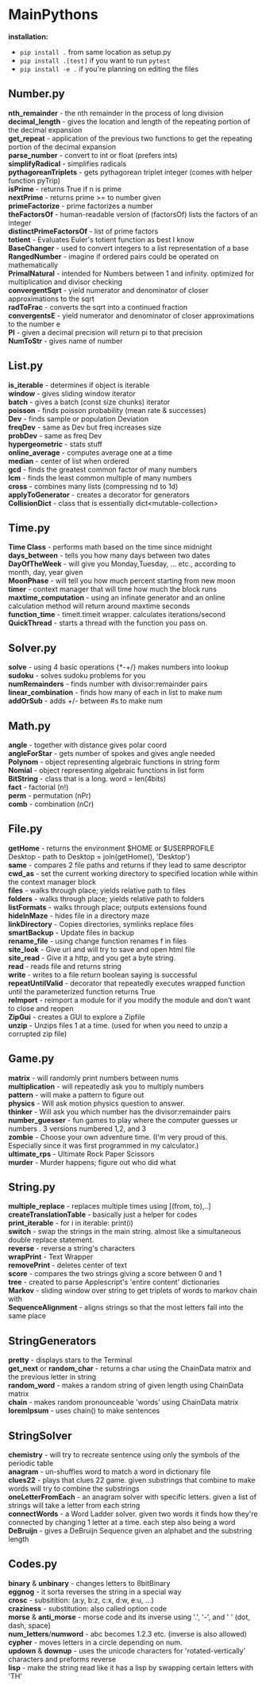 # MainPythons

**installation:**

- `pip install .` from same location as setup.py
- `pip install .[test]` if you want to run `pytest`
- `pip install -e .` if you're planning on editing the files

## Number.py
**nth_remainder** - the nth remainder in the process of long division  
**decimal_length** - gives the location and length of the repeating portion of the decimal expansion  
**get_repeat** - application of the previous two functions to get the repeating portion of the decimal expansion  
**parse_number** - convert to int or float (prefers ints)  
**simplifyRadical** - simplifies radicals  
**pythagoreanTriplets** - gets pythagorean triplet integer (comes with helper function pyTrip)  
**isPrime** - returns True if n is prime  
**nextPrime** - returns prime >= to number given  
**primeFactorize** - prime factorizes a number  
**theFactorsOf** - human-readable version of (factorsOf) lists the factors of an integer  
**distinctPrimeFactorsOf** - list of prime factors  
**totient** - Evaluates Euler's totient function as best I know  
**BaseChanger** - used to convert integers to a list representation of a base  
**RangedNumber** - imagine if ordered pairs could be operated on mathematically  
**PrimalNatural** - intended for Numbers between 1 and infinity. optimized for multiplication and divisor checking  
**convergentSqrt** - yield numerator and denominator of closer approximations to the sqrt  
**radToFrac** - converts the sqrt into a continued fraction  
**convergentsE** - yield numerator and denominator of closer approximations to the number e  
**PI** - given a decimal precision will return pi to that precision  
**NumToStr** - gives name of number  

## List.py
**is_iterable** - determines if object is iterable  
**window** - gives sliding window iterator  
**batch** - gives a batch (const size chunks) iterator  
**poisson** - finds poisson probability (mean rate & successes)  
**Dev** - finds sample or population Deviation  
**freqDev** - same as Dev but freq increases size  
**probDev** - same as freq Dev  
**hypergeometric** - stats stuff  
**online_average** - computes average one at a time  
**median** - center of list when ordered  
**gcd** - finds the greatest common factor of many numbers  
**lcm** - finds the least common multiple of many numbers  
**cross** - combines many lists (compressing nd to 1d)  
**applyToGenerator** - creates a decorator for generators  
**CollisionDict** - class that is essentially dict\<mutable-collection\>  

## Time.py
**Time Class** - performs math based on the time since midnight  
**days_between** - tells you how many days between two dates  
**DayOfTheWeek** - will give you Monday,Tuesday, ... etc., according to month, day, year given  
**MoonPhase** - will tell you how much percent starting from new moon  
**timer** - context manager that will time how much the block runs  
**maxtime_computation** - using an infinate generator and an online calculation method will return around maxtime seconds  
**function_time** - timeit.timeit wrapper. calculates iterations/second  
**QuickThread** - starts a thread with the function you pass on.  

## Solver.py
**solve** - using 4 basic operations {*-+/} makes numbers into lookup  
**sudoku** - solves sudoku problems for you  
**numRemainders** - finds number with divisor:remainder pairs  
**linear_combination** - finds how many of each in list to make num  
**addOrSub** - adds +/- between #s to make num  

## Math.py
**angle** - together with distance gives polar coord  
**angleForStar** - gets number of spokes and gives angle needed  
**Polynom** - object representing algebraic functions in string form  
**Nomial** - object representing algebraic functions in list form  
**BitString** - class that is a long. word = len(4bits)  
**fact** - factorial (n!)  
**perm** - permutation (nPr)  
**comb** - combination (nCr)  

## File.py
**getHome** - returns the environment $HOME or $USERPROFILE   
Desktop - path to Desktop = join(getHome(), 'Desktop')  
**same** - compares 2 file paths and returns if they lead to same descriptor  
**cwd_as** - set the current working directory to specified location while within the context manager block  
**files** - walks through place; yields relative path to files  
**folders** - walks through place; yields relative path to folders  
**listFormats** - walks through place; outputs extensions found  
**hideInMaze** - hides file in a directory maze  
**linkDirectory** - Copies directories, symlinks replace files  
**smartBackup** - Update files in backup  
**rename_file** - using change function renames f in files  
**site_look** - Give url and will try to save and open html file  
**site_read** - Give it a http, and you get a byte string.  
**read** - reads file and returns string  
**write** - writes to a file return boolean saying is successful  
**repeatUntilValid** - decorator that repeatedly executes wrapped function until the parameterized function returns True  
**reImport** - reimport a module for if you modify the module and don't want to close and reopen  
**ZipGui** - creates a GUI to explore a Zipfile  
**unzip** - Unzips files 1 at a time. (used for when you need to unzip a corrupted zip file)

## Game.py
**matrix** - will randomly print numbers between nums  
**multiplication** - will repeatedly ask you to multiply numbers  
**pattern** - will make a pattern to figure out  
**physics** - Will ask motion physics question to answer.  
**thinker** - Will ask you which number has the divisor:remainder pairs  
**number_guesser** - fun games to play where the computer guesses ur numbers . 3 versions numbered 1,2, and 3  
**zombie** - Choose your own adventure time. (I'm very proud of this. Especially since it was first programmed in my calculator.)  
**ultimate_rps** - Ultimate Rock Paper Scissors  
**murder** - Murder happens; figure out who did what  
## String.py
**multiple_replace** -  replaces multiple times using [(from, to),..]  
**createTranslationTable** -  basically just a helper for codes  
**print_iterable** - for i in iterable: print(i)  
**switch** - swap the strings in the main string. almost like a simultaneous double replace statement.  
**reverse** - reverse a string's characters  
**wrapPrint** - Text Wrapper  
**removePrint** - deletes center of text  
**score** - compares the two strings giving a score between 0 and 1  
**tree** - created to parse Applescript's 'entire content' dictionaries  
**Markov** - sliding window over string to get triplets of words to markov chain with  
**SequenceAlignment** - aligns strings so that the most letters fall into the same place  
## StringGenerators
**pretty** - displays stars to the Terminal  
**get_next** or **random_char** - returns a char using the ChainData matrix and the previous letter in string  
**random_word** - makes a random string of given length using ChainData matrix  
**chain** - makes random pronounceable 'words' using ChainData matrix  
**loremIpsum** - uses chain() to make sentences  
## StringSolver
**chemistry** - will try to recreate sentence using only the symbols of the periodic table  
**anagram** - un-shuffles word to match a word in dictionary file  
**clues22** - plays that clues 22 game. given substrings that combine to make words will try to combine the substrings  
**oneLetterFromEach** - an anagram solver with specific letters. given a list of strings will take a letter from each string  
**connectWords** - a Word Ladder solver. given two words it finds how they're connected by changing 1 letter at a time. each step also being a word  
**DeBruijn** - gives a DeBruijn Sequence given an alphabet and the substring length  

## Codes.py
**binary** & **unbinary** - changes letters to 8bitBinary  
**eggnog** - it sorta reverses the string in a special way  
**crosc** - subsitition: (a:y, b:z, c:x, d:w, e:u, ...)  
**craziness** - substitution: also called option code  
**morse** & **anti_morse** - morse code and its inverse using '.', '-', and ' ' (dot, dash, space)  
**num_letters**/**numword** - abc becomes 1.2.3 etc. (inverse is also allowed)  
**cypher** - moves letters in a circle depending on num.  
**updown** & **downup** - uses the unicode characters for 'rotated-vertically' characters and preforms reverse  
**lisp** - make the string read like it has a lisp by swapping certain letters with 'TH'  
